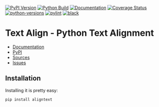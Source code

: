 [![PyPI Version](https://badge.fury.io/py/aligntext.svg)](https://badge.fury.io/py/aligntext)
[![Python Build](https://github.com/nbiotcloud/aligntext/actions/workflows/main.yml/badge.svg)](https://github.com/nbiotcloud/aligntext/actions/workflows/main.yml)
[![Documentation](https://readthedocs.org/projects/aligntext/badge/?version=stable)](https://aligntext.readthedocs.io/en/stable/?badge=stable)
[![Coverage Status](https://coveralls.io/repos/github/nbiotcloud/aligntext/badge.svg?branch=main)](https://coveralls.io/github/nbiotcloud/aligntext?branch=main)
[![python-versions](https://img.shields.io/pypi/pyversions/aligntext.svg)](https://pypi.python.org/pypi/aligntext)
[![pylint](https://img.shields.io/badge/linter-pylint-%231674b1?style=flat)](https://www.pylint.org/)
[![black](https://img.shields.io/badge/code%20style-black-000000.svg)](https://github.com/psf/black)

# Text Align - Python Text Alignment

* [Documentation](https://aligntext.readthedocs.io/en/stable/)
* [PyPI](https://pypi.org/project/aligntext/)
* [Sources](https://github.com/nbiotcloud/aligntext)
* [Issues](https://github.com/nbiotcloud/aligntext/issues)

## Installation

Installing it is pretty easy:

```bash
pip install aligntext
```
